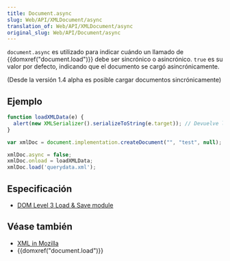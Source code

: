 ```yaml
---
title: Document.async
slug: Web/API/XMLDocument/async
translation_of: Web/API/XMLDocument/async
original_slug: Web/API/Document/async
---
```


`document.async` es utilizado para indicar cuándo un llamado de {{domxref("document.load")}} debe ser sincrónico o asincrónico. `true` es su valor por defecto, indicando que el documento se cargó asincrónicamente.

(Desde la versión 1.4 alpha es posible cargar documentos sincrónicamente)

## Ejemplo

```js
function loadXMLData(e) {
  alert(new XMLSerializer().serializeToString(e.target)); // Devuelve los contenidos de querydata.xml como un string
}

var xmlDoc = document.implementation.createDocument("", "test", null);

xmlDoc.async = false;
xmlDoc.onload = loadXMLData;
xmlDoc.load('querydata.xml');
```

## Especificación

- [DOM Level 3 Load & Save module](http://www.w3.org/TR/DOM-Level-3-LS/load-save.html#LS-DocumentLS)

## Véase también

- [XML in Mozilla](/es/docs/XML_in_Mozilla)
- {{domxref("document.load")}}
